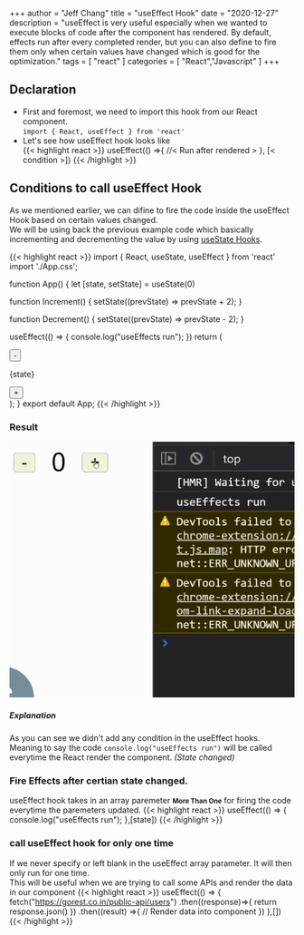 +++
author = "Jeff Chang"
title = "useEffect Hook"
date = "2020-12-27"
description = "useEffect is very useful especially when we wanted to execute blocks of code after the component has rendered. By default, effects run after every completed render, but you can also define to fire them only when certain values have changed which is good for the optimization."
tags = [
    "react"
]
categories = [
    "React","Javascript"
]
+++

## Declaration
* First and foremost, we need to import this hook from our React component. <br/> `import { React, useEffect } from 'react'`
* Let's see how useEffect hook looks like <br/>
{{< highlight react >}}
    useEffect(() =>{
        //< Run after rendered >
    }, [< condition >])
{{< /highlight >}}

## Conditions to call useEffect Hook
As we mentioned earlier, we can difine to fire the code inside the useEffect Hook based on certain values changed. <br/>
We will be using back the previous example code which basically incrementing and decrementing the value by using [useState Hooks](/p/usestate-hook/). 

{{< highlight react >}}
import { React, useState, useEffect } from 'react'
import './App.css';

function App() {
  let [state, setState] = useState(0)

  function Increment() {
    setState((prevState) => prevState + 2);
  }

  function Decrement() {
    setState((prevState) => prevState - 2);
  }

  useEffect(() => {
    console.log("useEffects run");
  })
  return (
    <div >
      <button onClick={Decrement}>-</button>
      <p>{state}</p>
      <button onClick={Increment}>+</button>
    </div>
  );
}
export default App;
{{< /highlight >}}
### Result
<img src="useEffect_01.gif" alt="useEffect run every time React render">

##### Explanation
As you can see we didn't add any condition in the useEffect hooks. Meaning to say the code `console.log("useEffects run")` will be called everytime the React render the component. *(State changed)*

### Fire Effects after certian state changed.
useEffect hook takes in an array paremeter <small><strong>More Than One</small></strong> for firing the code everytime the paremeters updated.
{{< highlight react >}}
  useEffect(() => {
    console.log("useEffects run");
  },[state])
{{< /highlight >}}

### call useEffect hook for only one time
If we never specify or left blank in the useEffect array parameter. It will then only run for one time.<br/>
This will be useful when we are trying to call some APIs and render the data in our component
{{< highlight react >}}
  useEffect(() => {
    fetch("https://gorest.co.in/public-api/users")
    .then((response)=>{
        return response.json()
    })
    .then((result) =>{
        // Render data into component
    })
  },[])
{{< /highlight >}}